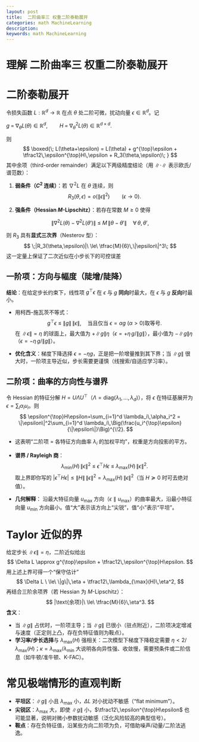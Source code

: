 ```yaml
---
layout: post
title:  二阶曲率三 权重二阶泰勒展开
categories: math MachineLearning
description: 
keywords: math MachineLearning
---
```






# 理解 二阶曲率三 权重二阶泰勒展开



# 二阶泰勒展开



令损失函数 $L:\mathbb{R}^d\to\mathbb{R}$ 在点 $\theta$ 处二阶可微，扰动向量 $\epsilon\in\mathbb{R}^d$。记

$g \;=\; \nabla_\theta L(\theta)\in\mathbb{R}^d,\qquad H \;=\; \nabla^2_\theta L(\theta)\in\mathbb{R}^{d\times d}.$

则
$$
\boxed{\; L(\theta+\epsilon) = L(\theta) + g^{\top}\epsilon + \tfrac12\,\epsilon^{\top}H\,\epsilon + R_3(\theta,\epsilon)\; }
$$
其中余项（third-order remainder）满足以下两级精度结论（用 $\|\cdot\|$ 表示欧氏/谱范数）：

1. **弱条件（$C^2$ 连续）**：若 $\nabla^2 L$ 在 $\theta$ 连续，则
   $$
   R_3(\theta,\epsilon)=o(\|\epsilon\|^2)\qquad(\epsilon\to 0).
   $$
   

2. **强条件（Hessian $M$-Lipschitz）**：若存在常数 $M\ge 0$ 使得

$$
\|\nabla^2 L(\theta)-\nabla^2 L(\theta')\|\ \le\ M\,\|\theta-\theta'\|\quad\forall\,\theta,\theta',
$$

则 $R_3$ 具有**显式三次界**（Nesterov 型）：
$$
\;|R_3(\theta,\epsilon)|\ \le\ \tfrac{M}{6}\,\|\epsilon\|^3\; 
$$
这一定量上保证了二次近似在小步长下的可控误差





## 一阶项：方向与幅度（陡增/陡降）

**结论**：在给定步长约束下，线性项 $g^{\top}\epsilon$ 在 $\epsilon$ 与 $g$ **同向**时最大，在 $\epsilon$ 与 $g$ **反向**时最小。

- 用柯西–施瓦茨不等式：
  $$
  g^{\top}\epsilon\ \le\ \|g\|\,\|\epsilon\|,\quad \text{当且仅当 }\epsilon=\alpha g\ (\alpha>0)\text{取等号}.
  $$
  在 $\|\epsilon\|=\eta$ 的球面上，最大值为 $+\|g\|\eta$（$\epsilon=+\eta\,g/\|g\|$），最小值为 $-\|g\|\eta$（$\epsilon=-\eta\,g/\|g\|$）。

- **优化含义**：梯度下降选择 $\epsilon=-\eta g$，正是把一阶增量推到其下界；当 $\|g\|$ 很大时，一阶项主导近似，步长需要更谨慎（线搜索/自适应学习率）。

## 二阶项：曲率的方向性与谱界

令 Hessian 的特征分解 $H=U\Lambda U^{\top}$（$\Lambda=\mathrm{diag}(\lambda_1,\dots,\lambda_d)$），将 $\epsilon$ 在特征基展开为 $\epsilon=\sum_i \alpha_i u_i$。则
$$
\epsilon^{\top}H\epsilon=\sum_{i=1}^d \lambda_i\,\alpha_i^2 = \|\epsilon\|^2\sum_{i=1}^d \lambda_i\,\Big(\frac{u_i^{\top}\epsilon}{\|\epsilon\|}\Big)^{\!2}.
$$

- 这表明“二阶项 = 各特征方向曲率 $\lambda_i$ 的加权平均”，权重是方向投影的平方。

- **谱界 / Rayleigh 商**：
  $$
  \lambda_{\min}(H)\,\|\epsilon\|^2 \ \le\ \epsilon^{\top}H\epsilon\ \le\ \lambda_{\max}(H)\,\|\epsilon\|^2.
  $$
  取上界即你写的 $|\epsilon^{\top}H\epsilon|\le\|H\|\,\|\epsilon\|^2=\lambda_{\max}(H)\,\|\epsilon\|^2$（当 $H\succeq0$ 时可去绝对值）。

- **几何解释**：
   沿最大特征向量 $u_{\max}$ 方向（$\epsilon\parallel u_{\max}$）的曲率最大，沿最小特征向量 $u_{\min}$ 方向最小。值“大”表示该方向上“尖锐”，值“小”表示“平坦”。

# Taylor 近似的界

给定步长 $\|\epsilon\|=\eta$，二阶近似给出
$$
\Delta L \approx g^{\top}\epsilon + \tfrac12\,\epsilon^{\top}H\epsilon.
$$
用上述上界可得一个“保守估计”
$$
\Delta L \ \le\ \|g\|\,\eta + \tfrac12\,\lambda_{\max}(H)\,\eta^2,
$$
再结合三阶余项界（若 Hessian 为 $M$-Lipschitz）：
$$
|\text{余项}|\ \le\ \tfrac{M}{6}\,\eta^3.
$$
**含义**：

- 当 $\|g\|$ 占优时，一阶项主导；当 $\|g\|$ 已很小（驻点附近），二阶项决定增减与速度（正定则上凸，存在负特征值则为鞍点）。
- **学习率/步长选择**与 $\lambda_{\max}(H)$ 强相关：二次模型下梯度下降稳定需要 $\eta<2/\lambda_{\max}(H)$；$\kappa=\lambda_{\max}/\lambda_{\min}$ 大说明各向异性强、收敛慢，需要预条件或二阶信息（如牛顿/准牛顿、K-FAC）。

# 常见极端情形的直观判断

- **平坦区**：$\|g\|$ 小且 $\lambda_{\max}$ 小，$\Delta L$ 对小扰动不敏感（“flat minimum”）。
- **尖锐区**：$\lambda_{\max}$ 大，即使 $\|g\|$ 小，$\tfrac12\,\epsilon^{\top}H\epsilon$ 也可能显著，说明对微小参数扰动敏感（泛化风险较高的典型信号）。
- **鞍点**：存在负特征值，沿某些方向二阶项为负，可借助噪声/动量/二阶法逃逸。
